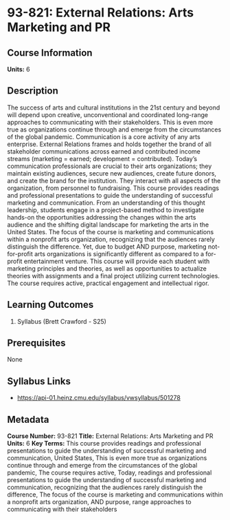 # 93-821: External Relations: Arts Marketing and PR

## Course Information

**Units:** 6

## Description

The success of arts and cultural institutions in the 21st century and beyond will depend upon creative, unconventional and coordinated long-range approaches to communicating with their stakeholders. This is even more true as organizations continue through and emerge from the circumstances of the global pandemic. Communication is a core activity of any arts enterprise. External Relations frames and holds together the brand of all stakeholder communications across earned and contributed income streams (marketing = earned; development = contributed). Today’s communication professionals are crucial to their arts organizations; they maintain existing audiences, secure new audiences, create future donors, and create the brand for the institution. They interact with all aspects of the organization, from personnel to fundraising. This course provides readings and professional presentations to guide the understanding of successful marketing and communication. From an understanding of this thought leadership, students engage in a project-based method to investigate hands-on the opportunities addressing the changes within the arts audience and the shifting digital landscape for marketing the arts in the United States. The focus of the course is marketing and communications within a nonprofit arts organization, recognizing that the audiences rarely distinguish the difference. Yet, due to budget AND purpose, marketing not-for-profit arts organizations is significantly different as compared to a for-profit entertainment venture. This course will provide each student with marketing principles and theories, as well as opportunities to actualize theories with assignments and a final project utilizing current technologies. The course requires active, practical engagement and intellectual rigor.

## Learning Outcomes

1. Syllabus (Brett Crawford - S25)

## Prerequisites

None

## Syllabus Links

* https://api-01.heinz.cmu.edu/syllabus/vwsyllabus/501278

## Metadata

**Course Number:** 93-821
**Title:** External Relations: Arts Marketing and PR
**Units:** 6
**Key Terms:** This course provides readings and professional presentations to guide the understanding of successful marketing and communication, United States, This is even more true as organizations continue through and emerge from the circumstances of the global pandemic, The course requires active, Today, readings and professional presentations to guide the understanding of successful marketing and communication, recognizing that the audiences rarely distinguish the difference, The focus of the course is marketing and communications within a nonprofit arts organization, AND purpose, range approaches to communicating with their stakeholders
